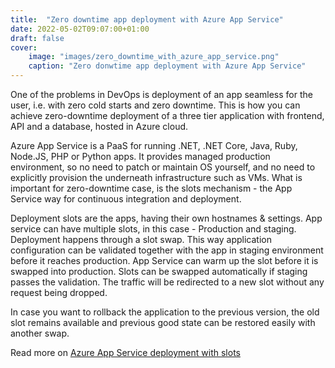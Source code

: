 ```yaml
---
title:  "Zero downtime app deployment with Azure App Service"
date: 2022-05-02T09:07:00+01:00
draft: false
cover:
    image: "images/zero_downtime_with_azure_app_service.png"
    caption: "Zero donwtime app deployment with Azure App Service"
---
```


<!-- ![Design overview](/images/zero_downtime_with_azure_app_service.webp) -->

One of the problems in DevOps is deployment of an app seamless for the user, i.e. with zero cold starts and zero downtime.
This is how you can achieve zero-downtime deployment of a three tier application with frontend, API and a database, hosted in Azure cloud.

Azure App Service is a PaaS for running .NET, .NET Core, Java, Ruby, Node.JS, PHP or Python apps. It provides managed production environment, so no need to patch or maintain OS yourself, and no need to explicitly provision the underneath infrastructure such as VMs.
What is important for zero-downtime case, is the slots mechanism - the App Service way for continuous integration and deployment.

Deployment slots are the apps, having their own hostnames & settings. App service can have multiple slots, in this case - Production and staging. Deployment happens through a slot swap. This way application configuration can be validated together with the app in staging environment before it reaches production. App Service can warm up the slot before it is swapped into production. Slots can be swapped automatically if staging passes the validation. The traffic will be redirected to a new slot without any request being dropped.

In case you want to rollback the application to the previous version, the old slot remains available and previous good state can be restored easily with another swap.


Read more on [Azure App Service deployment with slots](https://docs.microsoft.com/en-us/azure/app-service/deploy-staging-slots)